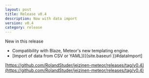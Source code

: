 ```yaml
---
layout: post
title: Release v0.4
description: Now with data import
version: v0.4
category: release
---
```



New in this release

* Compatibility with Blaze, Meteor's new templating engine.
* [Import of data from CSV or YAML]({{site.baseurl }}#dataImport]

[https://github.com/RolandStuder/jeizinen-meteor/releases/tag/v0.4](https://github.com/RolandStuder/jeizinen-meteor/releases/tag/v0.4)
